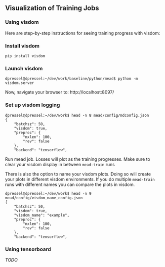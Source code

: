 ## Visualization of Training Jobs

### Using visdom

Here are step-by-step instructions for seeing training progress with visdom:

### Install visdom
```
pip install visdom
```

### Launch visdom

```
dpressel@dpressel:~/dev/work/baseline/python/mead$ python -m visdom.server
```
Now, navigate your browser to: http://localhost:8097/


### Set up visdom logging
```
dpressel@dpressel:~/dev/work$ head -n 8 mead/config/mdconfig.json
{
    "batchsz": 50,
    "visdom": true,
    "preproc": {
	    "mxlen": 100,
	    "rev": false
    },
    "backend": "tensorflow",
```

Run mead job.  Losses will plot as the training progresses.  Make sure to clear your visdom display in between `mead-train` runs

There is also the option to name your visdom plots. Doing so will create your plots in different visdom environments. If you do multiple `mead-train` runs with different names you can compare the plots in visdom.
```
dpressel@dpressel:~/dev/work$ head -n 9 mead/config/visdom_name_config.json
{
    "batchsz": 50,
    "visdom": true,
    "visdom_name": "example",
    "preproc": {
	    "mxlen": 100,
	    "rev": false
    },
    "backend": "tensorflow",
```

### Using tensorboard

*TODO*
